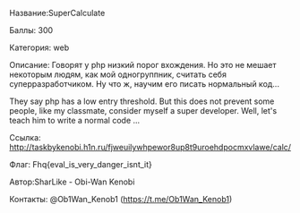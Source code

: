 Название:SuperCalculate

Баллы: 300

Категория: web

Описание:
Говорят у php низкий порог вхождения. Но это не мешает некоторым людям, как мой одногруппник, считать себя суперразработчиком. Ну что ж, научим его писать нормальный код...

They say php has a low entry threshold. But this does not prevent some people, like my classmate, consider myself a super developer. Well, let's teach him to write a normal code ...

Ссылка: http://taskbykenobi.h1n.ru/fjweuilywhpewor8up8t9uroehdpocmxvlawe/calc/


Флаг: Fhq{eval_is_very_danger_isnt_it}


Автор:SharLike - Obi-Wan Kenobi

Контакты: @Ob1Wan_Kenob1 (https://t.me/Ob1Wan_Kenob1)
